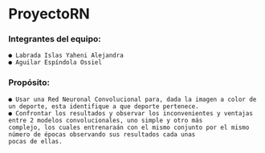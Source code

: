# ProyectoRN

### Integrantes del equipo:
    ● Labrada Islas Yaheni Alejandra
    ● Aguilar Espíndola Ossiel
    
### Propósito:
    ● Usar una Red Neuronal Convolucional para, dada la imagen a color de un deporte, esta identifique a que deporte pertenece.
    ● Confrontar los resultados y observar los inconvenientes y ventajas entre 2 modelos convolucionales, uno simple y otro más
    complejo, los cuales entrenaraán con el mismo conjunto por el mismo número de épocas observando sus resultados cada unas
    pocas de ellas. 
